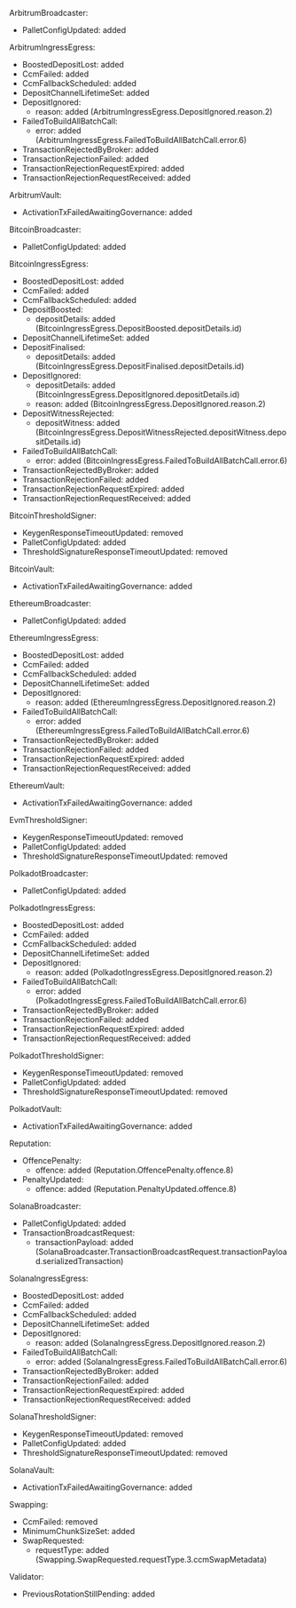 ArbitrumBroadcaster:
  - PalletConfigUpdated: added

ArbitrumIngressEgress:
  - BoostedDepositLost: added
  - CcmFailed: added
  - CcmFallbackScheduled: added
  - DepositChannelLifetimeSet: added
  - DepositIgnored:
    - reason: added (ArbitrumIngressEgress.DepositIgnored.reason.2)
  - FailedToBuildAllBatchCall:
    - error: added (ArbitrumIngressEgress.FailedToBuildAllBatchCall.error.6)
  - TransactionRejectedByBroker: added
  - TransactionRejectionFailed: added
  - TransactionRejectionRequestExpired: added
  - TransactionRejectionRequestReceived: added

ArbitrumVault:
  - ActivationTxFailedAwaitingGovernance: added

BitcoinBroadcaster:
  - PalletConfigUpdated: added

BitcoinIngressEgress:
  - BoostedDepositLost: added
  - CcmFailed: added
  - CcmFallbackScheduled: added
  - DepositBoosted:
    - depositDetails: added (BitcoinIngressEgress.DepositBoosted.depositDetails.id)
  - DepositChannelLifetimeSet: added
  - DepositFinalised:
    - depositDetails: added (BitcoinIngressEgress.DepositFinalised.depositDetails.id)
  - DepositIgnored:
    - depositDetails: added (BitcoinIngressEgress.DepositIgnored.depositDetails.id)
    - reason: added (BitcoinIngressEgress.DepositIgnored.reason.2)
  - DepositWitnessRejected:
    - depositWitness: added (BitcoinIngressEgress.DepositWitnessRejected.depositWitness.depositDetails.id)
  - FailedToBuildAllBatchCall:
    - error: added (BitcoinIngressEgress.FailedToBuildAllBatchCall.error.6)
  - TransactionRejectedByBroker: added
  - TransactionRejectionFailed: added
  - TransactionRejectionRequestExpired: added
  - TransactionRejectionRequestReceived: added

BitcoinThresholdSigner:
  - KeygenResponseTimeoutUpdated: removed
  - PalletConfigUpdated: added
  - ThresholdSignatureResponseTimeoutUpdated: removed

BitcoinVault:
  - ActivationTxFailedAwaitingGovernance: added

EthereumBroadcaster:
  - PalletConfigUpdated: added

EthereumIngressEgress:
  - BoostedDepositLost: added
  - CcmFailed: added
  - CcmFallbackScheduled: added
  - DepositChannelLifetimeSet: added
  - DepositIgnored:
    - reason: added (EthereumIngressEgress.DepositIgnored.reason.2)
  - FailedToBuildAllBatchCall:
    - error: added (EthereumIngressEgress.FailedToBuildAllBatchCall.error.6)
  - TransactionRejectedByBroker: added
  - TransactionRejectionFailed: added
  - TransactionRejectionRequestExpired: added
  - TransactionRejectionRequestReceived: added

EthereumVault:
  - ActivationTxFailedAwaitingGovernance: added

EvmThresholdSigner:
  - KeygenResponseTimeoutUpdated: removed
  - PalletConfigUpdated: added
  - ThresholdSignatureResponseTimeoutUpdated: removed

PolkadotBroadcaster:
  - PalletConfigUpdated: added

PolkadotIngressEgress:
  - BoostedDepositLost: added
  - CcmFailed: added
  - CcmFallbackScheduled: added
  - DepositChannelLifetimeSet: added
  - DepositIgnored:
    - reason: added (PolkadotIngressEgress.DepositIgnored.reason.2)
  - FailedToBuildAllBatchCall:
    - error: added (PolkadotIngressEgress.FailedToBuildAllBatchCall.error.6)
  - TransactionRejectedByBroker: added
  - TransactionRejectionFailed: added
  - TransactionRejectionRequestExpired: added
  - TransactionRejectionRequestReceived: added

PolkadotThresholdSigner:
  - KeygenResponseTimeoutUpdated: removed
  - PalletConfigUpdated: added
  - ThresholdSignatureResponseTimeoutUpdated: removed

PolkadotVault:
  - ActivationTxFailedAwaitingGovernance: added

Reputation:
  - OffencePenalty:
    - offence: added (Reputation.OffencePenalty.offence.8)
  - PenaltyUpdated:
    - offence: added (Reputation.PenaltyUpdated.offence.8)

SolanaBroadcaster:
  - PalletConfigUpdated: added
  - TransactionBroadcastRequest:
    - transactionPayload: added (SolanaBroadcaster.TransactionBroadcastRequest.transactionPayload.serializedTransaction)

SolanaIngressEgress:
  - BoostedDepositLost: added
  - CcmFailed: added
  - CcmFallbackScheduled: added
  - DepositChannelLifetimeSet: added
  - DepositIgnored:
    - reason: added (SolanaIngressEgress.DepositIgnored.reason.2)
  - FailedToBuildAllBatchCall:
    - error: added (SolanaIngressEgress.FailedToBuildAllBatchCall.error.6)
  - TransactionRejectedByBroker: added
  - TransactionRejectionFailed: added
  - TransactionRejectionRequestExpired: added
  - TransactionRejectionRequestReceived: added

SolanaThresholdSigner:
  - KeygenResponseTimeoutUpdated: removed
  - PalletConfigUpdated: added
  - ThresholdSignatureResponseTimeoutUpdated: removed

SolanaVault:
  - ActivationTxFailedAwaitingGovernance: added

Swapping:
  - CcmFailed: removed
  - MinimumChunkSizeSet: added
  - SwapRequested:
    - requestType: added (Swapping.SwapRequested.requestType.3.ccmSwapMetadata)

Validator:
  - PreviousRotationStillPending: added
